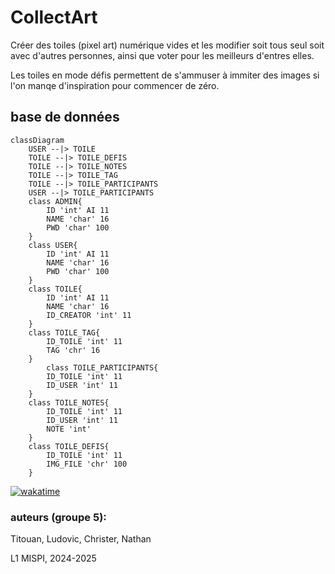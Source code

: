 # CollectArt

Créer des toiles (pixel art) numérique vides et les modifier soit tous seul soit avec d'autres personnes, ainsi que voter pour les meilleurs d'entres elles.

Les toiles en mode défis permettent de s'ammuser à immiter des images si l'on manqe d'inspiration pour commencer de zéro.

## base de données

```mermaid
classDiagram
    USER --|> TOILE
    TOILE --|> TOILE_DEFIS
    TOILE --|> TOILE_NOTES
    TOILE --|> TOILE_TAG
    TOILE --|> TOILE_PARTICIPANTS
    USER --|> TOILE_PARTICIPANTS
    class ADMIN{
        ID 'int' AI 11
        NAME 'char' 16
        PWD 'char' 100
    }
    class USER{
        ID 'int' AI 11
        NAME 'char' 16
        PWD 'char' 100
    }
    class TOILE{
        ID 'int' AI 11
        NAME 'char' 16
        ID_CREATOR 'int' 11
    }
    class TOILE_TAG{
        ID_TOILE 'int' 11
        TAG 'chr' 16
    }
        class TOILE_PARTICIPANTS{
        ID_TOILE 'int' 11
        ID_USER 'int' 11
    }
    class TOILE_NOTES{
        ID_TOILE 'int' 11
        ID_USER 'int' 11
        NOTE 'int'
    }
    class TOILE_DEFIS{
        ID_TOILE 'int' 11
        IMG_FILE 'chr' 100
    }
```

[![wakatime](https://wakatime.com/badge/github/Outoine15/CollectArt.svg)](https://wakatime.com/badge/github/Outoine15/CollectArt)

### auteurs (groupe 5):
Titouan, Ludovic, Christer, Nathan

L1 MISPI, 2024-2025